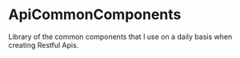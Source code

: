 # ApiCommonComponents
Library of the common components that I use on a daily basis when creating Restful Apis. 
